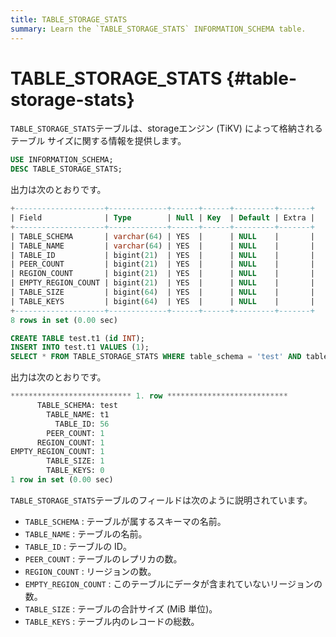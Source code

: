 ```yaml
---
title: TABLE_STORAGE_STATS
summary: Learn the `TABLE_STORAGE_STATS` INFORMATION_SCHEMA table.
---
```


# TABLE_STORAGE_STATS {#table-storage-stats}

`TABLE_STORAGE_STATS`テーブルは、storageエンジン (TiKV) によって格納されるテーブル サイズに関する情報を提供します。

```sql
USE INFORMATION_SCHEMA;
DESC TABLE_STORAGE_STATS;
```

出力は次のとおりです。

```sql
+--------------------+-------------+------+------+---------+-------+
| Field              | Type        | Null | Key  | Default | Extra |
+--------------------+-------------+------+------+---------+-------+
| TABLE_SCHEMA       | varchar(64) | YES  |      | NULL    |       |
| TABLE_NAME         | varchar(64) | YES  |      | NULL    |       |
| TABLE_ID           | bigint(21)  | YES  |      | NULL    |       |
| PEER_COUNT         | bigint(21)  | YES  |      | NULL    |       |
| REGION_COUNT       | bigint(21)  | YES  |      | NULL    |       |
| EMPTY_REGION_COUNT | bigint(21)  | YES  |      | NULL    |       |
| TABLE_SIZE         | bigint(64)  | YES  |      | NULL    |       |
| TABLE_KEYS         | bigint(64)  | YES  |      | NULL    |       |
+--------------------+-------------+------+------+---------+-------+
8 rows in set (0.00 sec)
```

```sql
CREATE TABLE test.t1 (id INT);
INSERT INTO test.t1 VALUES (1);
SELECT * FROM TABLE_STORAGE_STATS WHERE table_schema = 'test' AND table_name = 't1'\G
```

出力は次のとおりです。

```sql
*************************** 1. row ***************************
      TABLE_SCHEMA: test
        TABLE_NAME: t1
          TABLE_ID: 56
        PEER_COUNT: 1
      REGION_COUNT: 1
EMPTY_REGION_COUNT: 1
        TABLE_SIZE: 1
        TABLE_KEYS: 0
1 row in set (0.00 sec)
```

`TABLE_STORAGE_STATS`テーブルのフィールドは次のように説明されています。

-   `TABLE_SCHEMA` : テーブルが属するスキーマの名前。
-   `TABLE_NAME` : テーブルの名前。
-   `TABLE_ID` : テーブルの ID。
-   `PEER_COUNT` : テーブルのレプリカの数。
-   `REGION_COUNT` : リージョンの数。
-   `EMPTY_REGION_COUNT` : このテーブルにデータが含まれていないリージョンの数。
-   `TABLE_SIZE` : テーブルの合計サイズ (MiB 単位)。
-   `TABLE_KEYS` : テーブル内のレコードの総数。
